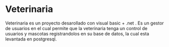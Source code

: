 # Veterinaria
Veterinaria es un proyecto desarollado con visual basic + .net . Es un gestor de usuarios en el cual permite que la veterinaria tenga un control de usuarios y mascotas registrandolos en su base de datos, la cual esta levantada en postgresql.
